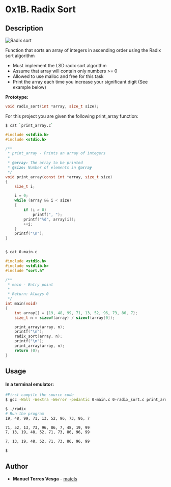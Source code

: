 
# 0x1B. Radix Sort

## Description

![Radix sort](https://i.imgur.com/EPGR0fQ.png)

Function that sorts an array of integers in ascending order using the Radix sort algorithm
* Must implement the LSD radix sort algorithm
* Assume that array will contain only numbers >= 0
* Allowed to use malloc and free for this task
* Print the array each time you increase your significant digit (See example below)

**Prototype:**
```C
void radix_sort(int *array, size_t size);
```

For this project you are given the following print_array function:

```bash
$ cat `print_array.c`
```

```C
#include <stdlib.h>
#include <stdio.h>

/**
 * print_array - Prints an array of integers
 *
 * @array: The array to be printed
 * @size: Number of elements in @array
 */
void print_array(const int *array, size_t size)
{
    size_t i;

    i = 0;
    while (array && i < size)
    {
        if (i > 0)
            printf(", ");
        printf("%d", array[i]);
        ++i;
    }
    printf("\n");
}
```


```bash

$ cat 0-main.c
```

```C
#include <stdio.h>
#include <stdlib.h>
#include "sort.h"

/**
 * main - Entry point
 *
 * Return: Always 0
 */
int main(void)
{
    int array[] = {19, 48, 99, 71, 13, 52, 96, 73, 86, 7};
    size_t n = sizeof(array) / sizeof(array[0]);

    print_array(array, n);
    printf("\n");
    radix_sort(array, n);
    printf("\n");
    print_array(array, n);
    return (0);
}
```
## Usage
#### In a terminal emulator:

```bash
#First compile the source code
$ gcc -Wall -Wextra -Werror -pedantic 0-main.c 0-radix_sort.c print_array.c -o radix

$ ./radix
# Run the program
19, 48, 99, 71, 13, 52, 96, 73, 86, 7

71, 52, 13, 73, 96, 86, 7, 48, 19, 99
7, 13, 19, 48, 52, 71, 73, 86, 96, 99

7, 13, 19, 48, 52, 71, 73, 86, 96, 99

$
```

## Author
* **Manuel Torres Vesga** - [matcls](https://github.com/matcls)
